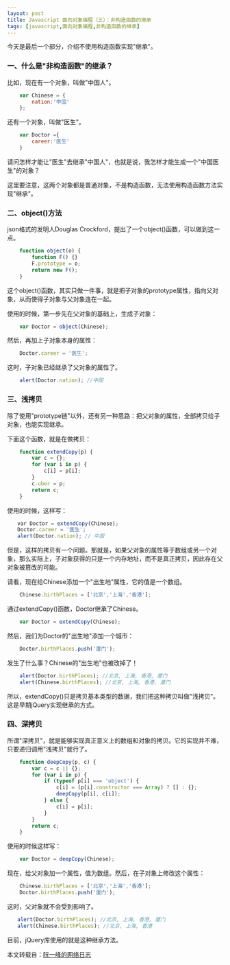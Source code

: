 ```yaml
---
layout: post
title: Javascript 面向对象编程（三）：非构造函数的继承
tags: [javascript,面向对象编程,非构造函数的继承]
---
```


今天是最后一个部分，介绍不使用构造函数实现"继承"。

### 一、什么是"非构造函数"的继承？

比如，现在有一个对象，叫做"中国人"。

```javascript
    var Chinese = {
        nation:'中国'
    };
```

还有一个对象，叫做"医生"。

```javascript　　
    var Doctor ={
        career:'医生'
    }
```

请问怎样才能让"医生"去继承"中国人"，也就是说，我怎样才能生成一个"中国医生"的对象？

这里要注意，这两个对象都是普通对象，不是构造函数，无法使用构造函数方法实现"继承"。

### 二、object()方法

json格式的发明人Douglas Crockford，提出了一个object()函数，可以做到这一点。

```javascript　
    function object(o) {
        function F() {}
        F.prototype = o;
        return new F();
    }
```

这个object()函数，其实只做一件事，就是把子对象的prototype属性，指向父对象，从而使得子对象与父对象连在一起。

使用的时候，第一步先在父对象的基础上，生成子对象：

```javascript　
    var Doctor = object(Chinese);
```

然后，再加上子对象本身的属性：

```javascript　
    Doctor.career = '医生';
```

这时，子对象已经继承了父对象的属性了。

```javascript　
    alert(Doctor.nation); //中国
```

### 三、浅拷贝

除了使用"prototype链"以外，还有另一种思路：把父对象的属性，全部拷贝给子对象，也能实现继承。

下面这个函数，就是在做拷贝：

```javascript　
    function extendCopy(p) {
        var c = {};
        for (var i in p) {
            c[i] = p[i];
        }
        c.uber = p;
        return c;
    }
```

使用的时候，这样写：

```javascript　
　　var Doctor = extendCopy(Chinese);
　　Doctor.career = '医生';
　　alert(Doctor.nation); // 中国
```

但是，这样的拷贝有一个问题。那就是，如果父对象的属性等于数组或另一个对象，那么实际上，子对象获得的只是一个内存地址，而不是真正拷贝，因此存在父对象被篡改的可能。

请看，现在给Chinese添加一个"出生地"属性，它的值是一个数组。

```javascript　
    Chinese.birthPlaces = ['北京','上海','香港'];
```

通过extendCopy()函数，Doctor继承了Chinese。
　　
```javascript　
    var Doctor = extendCopy(Chinese);
```

然后，我们为Doctor的"出生地"添加一个城市：

```javascript　　　
    Doctor.birthPlaces.push('厦门');
```

发生了什么事？Chinese的"出生地"也被改掉了！

```javascript　
    alert(Doctor.birthPlaces); //北京, 上海, 香港, 厦门
    alert(Chinese.birthPlaces); //北京, 上海, 香港, 厦门
```

所以，extendCopy()只是拷贝基本类型的数据，我们把这种拷贝叫做"浅拷贝"。这是早期jQuery实现继承的方式。


### 四、深拷贝

所谓"深拷贝"，就是能够实现真正意义上的数组和对象的拷贝。它的实现并不难，只要递归调用"浅拷贝"就行了。

```javascript　
    function deepCopy(p, c) {
        var c = c || {};
        for (var i in p) {
            if (typeof p[i] === 'object') {
                c[i] = (p[i].constructor === Array) ? [] : {};
                deepCopy(p[i], c[i]);
            } else {
                c[i] = p[i];
            }
        }
        return c;
    }
```

使用的时候这样写：

```javascript　
    var Doctor = deepCopy(Chinese);
```

现在，给父对象加一个属性，值为数组。然后，在子对象上修改这个属性：

```javascript　
    Chinese.birthPlaces = ['北京','上海','香港'];
    Doctor.birthPlaces.push('厦门');
```

这时，父对象就不会受到影响了。

```javascript　
　　alert(Doctor.birthPlaces); //北京, 上海, 香港, 厦门
　　alert(Chinese.birthPlaces); //北京, 上海, 香港
```
目前，jQuery库使用的就是这种继承方法。


本文转载自：[阮一峰的网络日志](http://www.ruanyifeng.com/blog/2010/05/object-oriented_javascript_inheritance_continued.html)